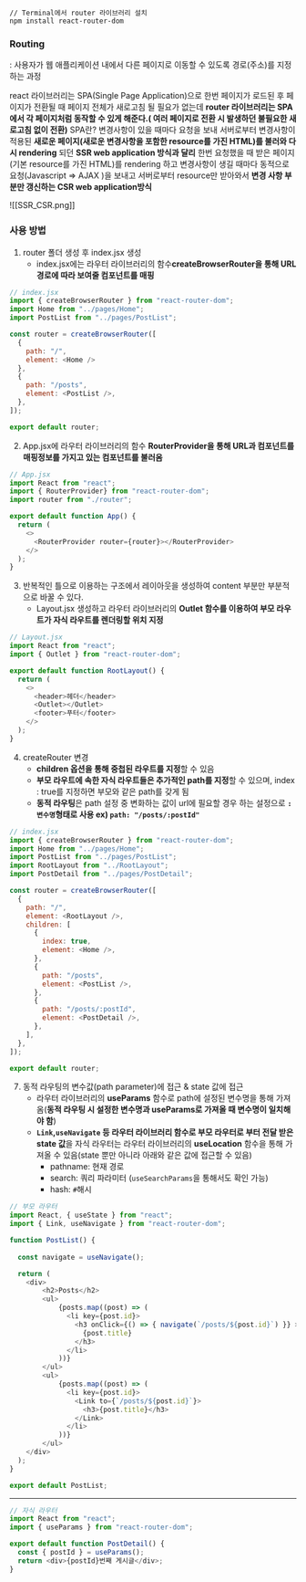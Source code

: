 
```Shell
// Terminal에서 router 라이브러리 설치
npm install react-router-dom
```
### Routing
: 사용자가 웹 애플리케이션 내에서 다른 페이지로 이동할 수 있도록 경로(주소)를 지정하는 과정

react 라이브러리는 SPA(Single Page Application)으로 한번 페이지가 로드된 후 페이지가 전환될 때 페이지 전체가 새로고침 될 필요가 없는데 **router 라이브러리는 SPA에서 각 페이지처럼 동작할 수 있게 해준다.( 여러 페이지로 전환 시 발생하던 불필요한 새로고침 없이 전환)**
	SPA란?
		변경사항이 있을 때마다 요청을 보내 서버로부터 변경사항이 적용된 **새로운 페이지(새로운 변경사항을 포함한 resource를 가진 HTML)를 불러와 다시 rendering** 되던 **SSR web application 방식과 달리** 
		한번 요청했을 때 받은 페이지(기본 resource를 가진 HTML)를 rendering 하고 변경사항이 생길 때마다 동적으로 요청(Javascript => AJAX )을 보내고 서버로부터 resource만 받아와서 **변경 사항 부분만 갱신하는 CSR web application방식** 
		
		

![[SSR_CSR.png]]

### 사용 방법
1. router 폴더 생성 후 index.jsx 생성
	- index.jsx에는 라우터 라이브러리의 함수**createBrowserRouter을 통해 URL경로에 따라 보여줄 컴포넌트를 매핑**
```Javascript
// index.jsx
import { createBrowserRouter } from "react-router-dom";
import Home from "../pages/Home";
import PostList from "../pages/PostList";

const router = createBrowserRouter([
  {
    path: "/",
    element: <Home />
  },
  {
    path: "/posts",
    element: <PostList />,
  },
]);

export default router;
```

2. App.jsx에 라우터 라이브러리의 함수 **RouterProvider을 통해 URL과 컴포넌트를 매핑정보를 가지고 있는 컴포넌트를 불러옴**
```Javascript
// App.jsx
import React from "react";
import { RouterProvider} from "react-router-dom";
import router from "./router";

export default function App() {
  return (
    <>
      <RouterProvider router={router}></RouterProvider>
    </>
  );
}
```
3. 반복적인 틀으로 이용하는 구조에서  레이아웃을 생성하여 content 부분만 부분적으로 바꿀 수 있다.
	- Layout.jsx 생성하고 라우터 라이브러리의 **Outlet 함수를 이용하여 부모 라우트가 자식 라우트를 렌더링할 위치 지정**
```Javascript
// Layout.jsx
import React from "react";
import { Outlet } from "react-router-dom";

export default function RootLayout() {
  return (
    <>
      <header>헤더</header>
      <Outlet></Outlet>
      <footer>푸터</footer>
    </>
  );
}
```

4. createRouter 변경
	- **children 옵션을 통해 중첩된 라우트를 지정**할 수 있음
	- **부모 라우트에 속한 자식 라우트들은 추가적인 path를 지정**할 수 있으며, index : true를 지정하면 부모와 같은 path를 갖게 됨
	- **동적 라우팅**은 path 설정 중 변화하는 값이 url에 필요할 경우 하는 설정으로 **`:변수명`형태로 사용 ex) `path: "/posts/:postId"`**
```Javascript
// index.jsx
import { createBrowserRouter } from "react-router-dom";
import Home from "../pages/Home";
import PostList from "../pages/PostList";
import RootLayout from "../RootLayout";
import PostDetail from "../pages/PostDetail";

const router = createBrowserRouter([
  {
    path: "/",
    element: <RootLayout />,
    children: [
      {
        index: true,
        element: <Home />,
      },
      {
        path: "/posts",
        element: <PostList />,
      },
      {
        path: "/posts/:postId",
        element: <PostDetail />,
      },
    ],
  },
]);

export default router;
```
7. 동적 라우팅의 변수값(path parameter)에 접근 & state 값에 접근
	- 라우터 라이브러리의 **useParams** 함수로 path에 설정된 변수명을 통해 가져옴(**동적 라우팅 시 설정한 변수명과 useParams로 가져올 때 변수명이 일치해야 함**)
	- **`Link`,`useNavigate` 등 라우터 라이브러리 함수로 부모 라우터로 부터 전달 받은 state 값**을 자식 라우터는 라우터 라이브러리의 **useLocation** 함수을 통해 가져올 수 있음(state 뿐만 아니라 아래와 같은 값에 접근할 수 있음)
		- pathname: 현재 경로
		- search: 쿼리 파라미터 (`useSearchParams`을 통해서도 확인 가능)
		- hash: `#`해시

```Javascript
// 부모 라우터
import React, { useState } from "react";
import { Link, useNavigate } from "react-router-dom";

function PostList() {
 
  const navigate = useNavigate();

  return (
    <div>
	    <h2>Posts</h2>
	    <ul>
	        {posts.map((post) => (
	          <li key={post.id}>
	            <h3 onClick={() => { navigate(`/posts/${post.id}`) }} >
	              {post.title}
	            </h3>
	          </li>
	        ))}
	    </ul>
		<ul>
	        {posts.map((post) => (
	          <li key={post.id}>
	            <Link to={`/posts/${post.id}`}>
	              <h3>{post.title}</h3>
	            </Link>
	          </li>
	        ))}
	    </ul>
    </div>
  );
}

export default PostList;

```
****
```Javascript
// 자식 라우터
import React from "react";
import { useParams } from "react-router-dom";

export default function PostDetail() {
  const { postId } = useParams();
  return <div>{postId}번째 게시글</div>;
}

```

